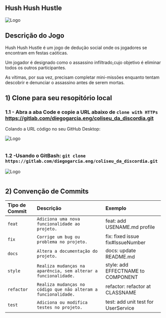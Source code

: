 
## Hush Hush Hustle
![Logo](https://img.itch.zone/aW1nLzE2NjM0NDk2LnBuZw==/original/UJj9Af.png)
## Descrição do Jogo
Hush Hush Hustle é um jogo de dedução social onde os jogadores se encontram em festas caóticas. 

Um jogador é designado como o assassino infiltrado,cujo objetivo é eliminar todos os outros participantes. 

As vítimas, por sua vez, precisam completar mini-missões enquanto tentam descobrir e denunciar o assassino
 antes de serem mortas.
 






## 1) Clone para seu resopitório local
 ### 1.1 - Abra a aba Code e copie a URL abaixo de `clone with HTTPs` https://gitlab.com/diegogarcia.eng/coliseu_da_discordia.git

Colando a URL código no seu GitHub Desktop:

![Logo](https://miro.medium.com/v2/resize:fit:1400/1*a6FOMjxICRQ1ZzRv7ybomw.png)
```http
```
### 1.2 -Usando o GitBash: `git clone https://gitlab.com/diegogarcia.eng/coliseu_da_discordia.git`
  ![Logo](https://sos-cer.github.io/projects/git-guide/images/clone.png)
```
```
## 2) Convenção de Commits

| Tipo de Commit   | Descrição       | Exemplo  |
| :---------- | :--------- | :---------------------------------- |
| `feat` | `Adiciona uma nova funcionalidade ao projeto.` | feat: add USENAME.md profile |
| `fix` | `Corrige um bug ou problema no projeto.` | fix: fixed issue fix#IssueNumber |
| `docs` | `Altera a documentação do projeto.` | docs: update README.md |
| `style` | `Realiza mudanças na aparência, sem alterar a funcionalidade.` | style: add EFFECTNAME to COMPONENT |
| `refactor` | `Realiza mudanças no código que não alteram a funcionalidade.`|refactor: refactor at CLASSNAME |
 | `test` | `Adiciona ou modifica testes no projeto.` | test: add unit test for UserService |
























